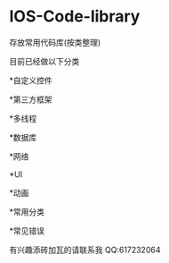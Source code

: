 IOS-Code-library
================

存放常用代码库(按类整理)

目前已经做以下分类

*自定义控件

*第三方框架

*多线程

*数据库

*网络

*UI

*动画

*常用分类

*常见错误

有兴趣添砖加瓦的请联系我 QQ:617232064 

